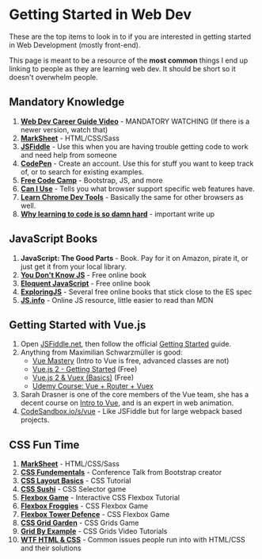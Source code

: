 # Getting Started in Web Dev

These are the top items to look in to if you are interested in getting started in Web Development (mostly front-end).

This page is meant to be a resource of the **most common** things I end up linking to people as they are learning web dev. It should be short so it doesn't overwhelm people.

## Mandatory Knowledge

1. **[Web Dev Career Guide Video](https://www.youtube.com/watch?v=gVXcqO9A1vo)** - MANDATORY WATCHING (If there is a newer version, watch that)
1. **[MarkSheet](http://marksheet.io)** - HTML/CSS/Sass
1. **[JSFiddle](http://JSFiddle.net)** - Use this when you are having trouble getting code to work and need help from someone
1. **[CodePen](http://CodePen.io)** - Create an account. Use this for stuff you want to keep track of, or to search for existing examples.
1. **[Free Code Camp](http://freecodecamp.com)** - Bootstrap, JS, and more
1. **[Can I Use](http://caniuse.com)** - Tells you what browser support specific web features have.
1. **[Learn Chrome Dev Tools](https://developers.google.com/web/tools/chrome-devtools)** - Basically the same for other browsers as well.
1. **[Why learning to code is so damn hard](https://www.vikingcodeschool.com/posts/why-learning-to-code-is-so-damn-hard)** - important write up

## JavaScript Books

1. **JavaScript: The Good Parts** - Book. Pay for it on Amazon, pirate it, or just get it from your local library.
1. **[You Don't Know JS](https://github.com/getify/You-Dont-Know-JS)** - Free online book
1. **[Eloquent JavaScript](http://eloquentjavascript.net)** - Free online book
1. **[ExploringJS](https://exploringjs.com)** - Several free online books that stick close to the ES spec
1. **[JS.info](https://javascript.info)** - Online JS resource, little easier to read than MDN

## Getting Started with Vue.js

1. Open [JSFiddle.net](https://jsfiddle.net/mnc0ekyw/), then follow the official [Getting Started](https://vuejs.org/v2/guide) guide.
1. Anything from Maximilian Schwarzmüller is good:
   * [Vue Mastery](https://www.vuemastery.com) (Intro to Vue is free, advanced classes are not)
   * [Vue.js 2 - Getting Started](https://www.youtube.com/watch?v=nyJSd6V2DRI&list=PL55RiY5tL51p-YU-Uw90qQH419BM4Iz07) (Free)
   * [Vue.js 2 & Vuex (Basics)](https://www.youtube.com/watch?v=2CSr2vBApSI&list=PL55RiY5tL51pT0DNJraU93FhMzhXxtDAo) (Free)
   * [Udemy Course: Vue + Router + Vuex](https://www.udemy.com/vuejs-2-the-complete-guide/?couponCode=YOUTUBE_2)
1. Sarah Drasner is one of the core members of the Vue team, she has a decent course on [Intro to Vue](https://frontendmasters.com/courses/vue), and is an expert in web animation.
1. [CodeSandbox.io/s/vue](https://codesandbox.io/s/vue) - Like JSFiddle but for large webpack based projects.

## CSS Fun Time

1. **[MarkSheet](http://marksheet.io)** - HTML/CSS/Sass
1. **[CSS Fundementals](https://www.jqueryuk.com/2015/videos/mdo-ular-css)** - Conference Talk from Bootstrap creator
1. **[CSS Layout Basics](http://www.dontfeartheinternet.com)** - CSS Tutorial
1. **[CSS Sushi](https://flukeout.github.io)** - CSS Selector game
1. **[Flexbox Game](http://flexboxgame.com)** - Interactive CSS Flexbox Tutorial
1. **[Flexbox Froggies](https://flexboxfroggy.com)** - CSS Flexbox Game
1. **[Flexbox Tower Defence](http://www.flexboxdefense.com)** - CSS Flexbox Game
1. **[CSS Grid Garden](https://cssgridgarden.com)** - CSS Grids Game
1. **[Grid By Example](https://gridbyexample.com/video)** - CSS Grids Video Tutorials
1. **[WTF HTML & CSS](http://wtfhtmlcss.com)** - Common issues people run into with HTML/CSS and their solutions

